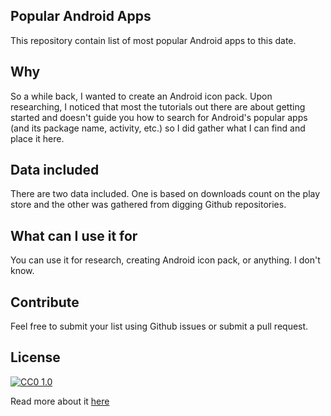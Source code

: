## Popular Android Apps

This repository contain list of most popular Android apps to this date.

## Why

So a while back, I wanted to create an Android icon pack. Upon researching, I noticed that most the tutorials out there are about getting started and doesn't guide you how to search for Android's popular apps (and its package name, activity, etc.) so I did gather what I can find and place it here.

## Data included

There are two data included. One is based on downloads count on the play store and the other was gathered from digging Github repositories.

## What can I use it for

You can use it for research, creating Android icon pack, or anything. I don't know.

## Contribute

Feel free to submit your list using Github issues or submit a pull request.

## License

[![CC0 1.0](https://licensebuttons.net/p/zero/1.0/88x31.png)](https://creativecommons.org/publicdomain/zero/1.0/)

Read more about it [here](https://creativecommons.org/publicdomain/zero/1.0/)
